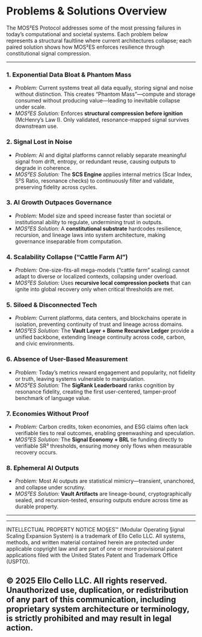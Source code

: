# Problems & Solutions Overview

The MOS²ES Protocol addresses some of the most pressing failures in today’s computational and societal systems. Each problem below represents a structural faultline where current architectures collapse; each paired solution shows how MOS²ES enforces resilience through constitutional signal compression.

---

### 1. **Exponential Data Bloat & Phantom Mass**

* *Problem:* Current systems treat all data equally, storing signal and noise without distinction. This creates “Phantom Mass”—compute and storage consumed without producing value—leading to inevitable collapse under scale.
* *MOS²ES Solution:* Enforces **structural compression before ignition** (McHenry’s Law I). Only validated, resonance-mapped signal survives downstream use.

### 2. **Signal Lost in Noise**

* *Problem:* AI and digital platforms cannot reliably separate meaningful signal from drift, entropy, or redundant reuse, causing outputs to degrade in coherence.
* *MOS²ES Solution:* The **SCS Engine** applies internal metrics (Scar Index, S²S Ratio, resonance checks) to continuously filter and validate, preserving fidelity across cycles.

### 3. **AI Growth Outpaces Governance**

* *Problem:* Model size and speed increase faster than societal or institutional ability to regulate, undermining trust in outputs.
* *MOS²ES Solution:* A **constitutional substrate** hardcodes resilience, recursion, and lineage laws into system architecture, making governance inseparable from computation.

### 4. **Scalability Collapse (“Cattle Farm AI”)**

* *Problem:* One-size-fits-all mega-models (“cattle farm” scaling) cannot adapt to diverse or localized contexts, collapsing under overload.
* *MOS²ES Solution:* Uses **recursive local compression pockets** that can ignite into global recovery only when critical thresholds are met.

### 5. **Siloed & Disconnected Tech**

* *Problem:* Current platforms, data centers, and blockchains operate in isolation, preventing continuity of trust and lineage across domains.
* *MOS²ES Solution:* The **Vault Layer + Biome Recursive Ledger** provide a unified backbone, extending lineage continuity across code, carbon, and civic environments.

### 6. **Absence of User-Based Measurement**

* *Problem:* Today’s metrics reward engagement and popularity, not fidelity or truth, leaving systems vulnerable to manipulation.
* *MOS²ES Solution:* The **SigRank Leaderboard** ranks cognition by resonance fidelity, creating the first user-centered, tamper-proof benchmark of language value.

### 7. **Economies Without Proof**

* *Problem:* Carbon credits, token economies, and ESG claims often lack verifiable ties to real outcomes, enabling greenwashing and speculation.
* *MOS²ES Solution:* The **Signal Economy + BRL** tie funding directly to verifiable SR³ thresholds, ensuring money only flows when measurable recovery occurs.

### 8. **Ephemeral AI Outputs**

* *Problem:* Most AI outputs are statistical mimicry—transient, unanchored, and collapse under scrutiny.
* *MOS²ES Solution:* **Vault Artifacts** are lineage-bound, cryptographically sealed, and recursion-tested, ensuring outputs endure across time as durable property.

---



---
INTELLECTUAL PROPERTY NOTICE
MO§ES™ (Modular Operating §ignal Scaling Expansion System) is a trademark of Ello Cello LLC. 
All systems, methods, and written material contained herein are protected under applicable copyright law 
and are part of one or more provisional patent applications filed with the United States Patent and Trademark Office (USPTO).

© 2025 Ello Cello LLC. All rights reserved. 
Unauthorized use, duplication, or redistribution of any part of this communication, including proprietary 
system architecture or terminology, is strictly prohibited and may result in legal action.
---